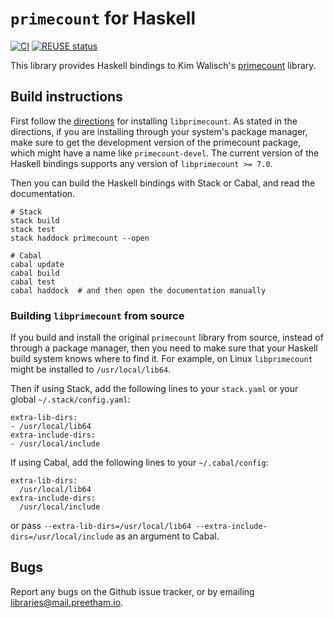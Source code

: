 <!--
SPDX-FileCopyrightText: Copyright Preetham Gujjula
SPDX-License-Identifier: BSD-3-Clause
-->

# `primecount` for Haskell
[![CI](https://github.com/pgujjula/primecount-haskell/actions/workflows/ci.yml/badge.svg)](https://github.com/pgujjula/primecount-haskell/actions/workflows/ci.yml)
[![REUSE status](https://api.reuse.software/badge/github.com/pgujjula/primecount-haskell)](https://api.reuse.software/info/github.com/pgujjula/primecount-haskell)

This library provides Haskell bindings to Kim Walisch's
[primecount](https://github.com/kimwalisch/primecount) library.

## Build instructions
First follow the
[directions](https://github.com/kimwalisch/primecount#installation)
for installing `libprimecount`. As stated in the directions, if you are
installing through your system's package manager, make sure to get the
development version of the primecount package, which might have a name like
`primecount-devel`. The current version of the Haskell bindings supports any
version of `libprimecount >= 7.0`.

Then you can build the Haskell bindings with Stack or Cabal, and read the
documentation.
```
# Stack
stack build
stack test
stack haddock primecount --open

# Cabal
cabal update
cabal build
cabal test
cabal haddock  # and then open the documentation manually
```

### Building `libprimecount` from source
If you build and install the original `primecount` library from source, instead
of through a package manager, then you need to make sure that your Haskell build
system knows where to find it. For example, on Linux `libprimecount` might be
installed to `/usr/local/lib64`.

Then if using Stack, add the following lines to your `stack.yaml` or your global
`~/.stack/config.yaml`:
```
extra-lib-dirs:
- /usr/local/lib64
extra-include-dirs:
- /usr/local/include
```
If using Cabal, add the following lines to your `~/.cabal/config`:
```
extra-lib-dirs:
  /usr/local/lib64
extra-include-dirs:
  /usr/local/include
```
or pass
`--extra-lib-dirs=/usr/local/lib64 --extra-include-dirs=/usr/local/include`
as an argument to Cabal.

## Bugs
Report any bugs on the Github issue tracker, or by emailing
[libraries@mail.preetham.io](mailto:libraries@mail.preetham.io).
